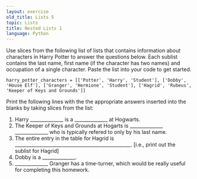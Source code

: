 ```yaml
---
layout: exercise
old_title: Lists 5
topic: Lists
title: Nested Lists 1
language: Python
---
```


Use slices from the following list of lists that contains information
about characters in Harry Potter to answer the questions below. Each
sublist contains the last name, first name (if the character has two
names) and occupation of a single character. Paste the list into your
code to get started.

```
harry_potter_characters = [['Potter', 'Harry', 'Student'], ['Dobby',
'House Elf'], ['Granger', 'Hermione', 'Student'], ['Hagrid', 'Rubeus',
'Keeper of Keys and Grounds']]
```

Print the following lines with the the appropriate answers inserted into
the blanks by taking slices from the list:

1.  Harry ______________ is a ______________
    at Hogwarts.
2.  The Keeper of Keys and Grounds at Hogarts is
    ______________   ______________ who is
    typically refered to only by his last name.
3.  The entire entry in the table for Hagrid is
    _________________________________________________.
    [i.e., print out the sublist for Hagrid]
4.  Dobby is a ______________.
5.  ______________ Granger has a time-turner, which would
    be really useful for completing this homework.


